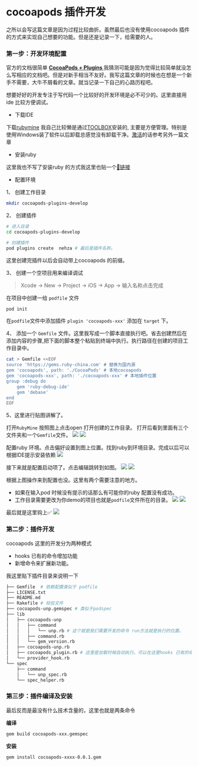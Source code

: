 # cocoapods 插件开发

之所以会写这篇文章是因为过程比较曲折。虽然最后也没有使用cocoapods 插件的方式来实现自己想要的功能。但是还是记录一下，给需要的人。

### 第一步：开发环境配置

官方的文档很简单 **[CocoaPods + Plugins
](https://guides.cocoapods.org/plugins/setting-up-plugins.html)** 我猜测可能是因为觉得比较简单就没怎么写相应的文档吧。但是对新手相当不友好。我写这篇文章的时候也在想是一个新手不需要，大牛不屑看的文章。就当记录一下自己的心路历程吧。

想要好好的开发专注于写代码一个比较好的开发环境是必不可少的。这里直接用ide 比较方便调试。

* 下载IDE

下载[rubymine](https://www.jetbrains.com/ruby/download/) 我自己比较懒是通过[TOOLBOX](https://www.jetbrains.com/toolbox-app/)安装的, 主要是方便管理。特别是使用Windows装了软件以后卸载总感觉没有卸载干净。[激活](https://www.nehza.com/345.html)的话参考另外一篇文章

* 安装ruby 

这里我也不写了安装ruby 的方式我这里也贴一个[🔗链接](https://www.nehza.com/347.html)

* 配置环境

1、 创建工作目录

```bash
mkdir cocoapods-plugins-develop
```

2、 创建插件

```bash
# 进入目录
cd cocoapods-plugins-develop

# 创建插件
pod plugins create  nehza # 最后是插件名称。
```

这里创建完插件以后会自动带上cocoapods 的前缀。

3、 创建一个空项目用来编译调试

> Xcode -> New -> Project -> iOS -> App -> 输入名称点击完成

在项目中创建一给 `podfile` 文件

```bash
pod init
```
在`podfile`文件中添加插件 `plugin 'cocoapods-xxx'` 添加在 `target` 下。


4、 添加一个 `Gemfile` 文件。这里我写成一个脚本直接执行吧。省去创建然后在添加内容的步骤,把下面的脚本整个粘贴到终端中执行。执行路径在创建的项目工作目录中。

```bash
cat > Gemfile <<EOF
source 'https://gems.ruby-china.com' # 替换为国内源
gem 'cocoapods', path: './CocoaPods' # 本地cocoapods
gem 'cocoapods-xxx', path: './cocoapods-xxx' # 本地插件位置
group :debug do
	gem 'ruby-debug-ide'
	gem 'debase'
end
EOF
```
5、这里进行贴图讲解了。

打开`RubyMine` 按照图上点击open 打开创建的工作目录。 打开后看到里面有三个文件夹和一个`Gemfile`文件。
![](https://image.nehza.com/image/open-project.png)
![](https://image.nehza.com/image/project-info.png)

配置ruby 环境。点击偏好设置到图上位置。找到ruby到环境目录。完成以后可以根据IDE提示安装依赖
![](https://image.nehza.com/image/ruby-env.png)

接下来就是配置启动项了。点击编辑跳转到如图。
![](https://image.nehza.com/image/edit-start.png)
![](https://image.nehza.com/image/add-start.png)

根据上图操作来到配置也没。这里有两个需要注意的地方。

* 如果在输入pod 时候没有提示的话那么有可能你的ruby 配置没有成功。 
* 工作目录需要更改为你demo的项目也就是`podfile`文件所在的目录。
![](https://image.nehza.com/image/pod-env.png)
![](https://image.nehza.com/image/start-finish.png)

最后就是这里钩上✅
![](https://image.nehza.com/image/budler.png)

### 第二步：插件开发

cocoapods 这里的开发分为两种模式 

* hooks 已有的命令增加功能
* 新增命令来扩展新功能。

我这里贴下插件目录来说明一下

```bash
├── Gemfile  # 依赖配置类似于 podfile
├── LICENSE.txt
├── README.md
├── Rakefile # 校验文件
├── cocoapods-unp.gemspec # 类似于podspec
├── lib
│   ├── cocoapods-unp
│   │   ├── command
│   │   │   └── unp.rb # 这个就是我们需要开发的命令 run方法就是执行的位置。
│   │   ├── command.rb
│   │   └── gem_version.rb
│   ├── cocoapods-unp.rb
│   ├── cocoapods_plugin.rb # 这里是加载时候自动执行。可以在这里hooks 已有的命令及方法
│   └── provider_hook.rb
└── spec
    ├── command
    │   └── unp_spec.rb
    └── spec_helper.rb
```


### 第三步：插件编译及安装


最后反而是最没有什么技术含量的，这里也就是两条命令

**编译**

```bash
gem build cocoapods-xxx.gemspec
```


**安装**


```bash
gem install cocoapods-xxxx-0.0.1.gem

```